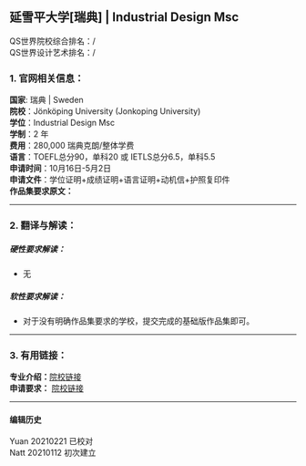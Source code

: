 ## 延雪平大学[瑞典] | Industrial Design Msc

QS世界院校综合排名：/  
QS世界设计艺术排名：/



### 1. 官网相关信息：

**国家**: 瑞典 | Sweden  
**院校**：Jönköping University (Jonkoping University)  
**学位**：Industrial Design Msc  
**学制**：2 年  
**费用**：280,000 瑞典克朗/整体学费  
**语言**：TOEFL总分90，单科20    或     IETLS总分6.5，单科5.5  
**申请时间**：10月16日-5月2日  
**申请文件**：学位证明+成绩证明+语言证明+动机信+护照复印件  
**作品集要求原文：**   



---


### 2. 翻译与解读：

##### 硬性要求解读：
- 无




##### 软性要求解读：
- 对于没有明确作品集要求的学校，提交完成的基础版作品集即可。


---


### 3. 有用链接：

**专业介绍：**[院校链接](https://ju.se/en/study-at-ju/our-programmes/master-programmes/industrial-design.html)  
**申请要求：** [院校链接](https://ju.se/en/study-at-ju/admissions/masters-admission-guide.html)  


---


#### 编辑历史
Yuan 20210221 已校对  
Natt 20210112 初次建立  
